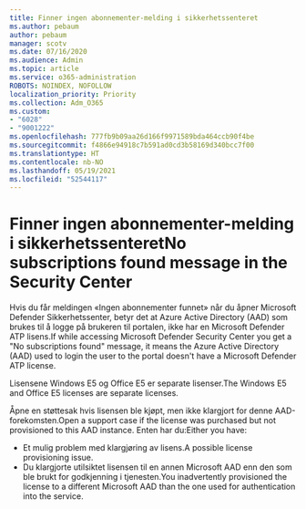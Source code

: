 ```yaml
---
title: Finner ingen abonnementer-melding i sikkerhetssenteret
ms.author: pebaum
author: pebaum
manager: scotv
ms.date: 07/16/2020
ms.audience: Admin
ms.topic: article
ms.service: o365-administration
ROBOTS: NOINDEX, NOFOLLOW
localization_priority: Priority
ms.collection: Adm_O365
ms.custom:
- "6028"
- "9001222"
ms.openlocfilehash: 777fb9b09aa26d166f9971589bda464ccb90f4be
ms.sourcegitcommit: f4866e94918c7b591ad0cd3b58169d340bcc7f00
ms.translationtype: HT
ms.contentlocale: nb-NO
ms.lasthandoff: 05/19/2021
ms.locfileid: "52544117"
---
```

# <a name="no-subscriptions-found-message-in-the-security-center"></a><span data-ttu-id="71265-102">Finner ingen abonnementer-melding i sikkerhetssenteret</span><span class="sxs-lookup"><span data-stu-id="71265-102">No subscriptions found message in the Security Center</span></span>

<span data-ttu-id="71265-103">Hvis du får meldingen «Ingen abonnementer funnet» når du åpner Microsoft Defender Sikkerhetssenter, betyr det at Azure Active Directory (AAD) som brukes til å logge på brukeren til portalen, ikke har en Microsoft Defender ATP lisens.</span><span class="sxs-lookup"><span data-stu-id="71265-103">If while accessing Microsoft Defender Security Center you get a "No subscriptions found" message, it means the Azure Active Directory (AAD) used to login the user to the portal doesn't have a Microsoft Defender ATP license.</span></span>  

<span data-ttu-id="71265-104">Lisensene Windows E5 og Office E5 er separate lisenser.</span><span class="sxs-lookup"><span data-stu-id="71265-104">The Windows E5 and Office E5 licenses are separate licenses.</span></span>

<span data-ttu-id="71265-105">Åpne en støttesak hvis lisensen ble kjøpt, men ikke klargjort for denne AAD-forekomsten.</span><span class="sxs-lookup"><span data-stu-id="71265-105">Open a support case if the license was purchased but not provisioned to this AAD instance.</span></span> <span data-ttu-id="71265-106">Enten har du:</span><span class="sxs-lookup"><span data-stu-id="71265-106">Either you have:</span></span> <br/>
-   <span data-ttu-id="71265-107">Et mulig problem med klargjøring av lisens.</span><span class="sxs-lookup"><span data-stu-id="71265-107">A possible license provisioning issue.</span></span><br/>
-   <span data-ttu-id="71265-108">Du klargjorte utilsiktet lisensen til en annen Microsoft AAD enn den som ble brukt for godkjenning i tjenesten.</span><span class="sxs-lookup"><span data-stu-id="71265-108">You inadvertently provisioned the license to a different Microsoft AAD than the one used for authentication into the service.</span></span>